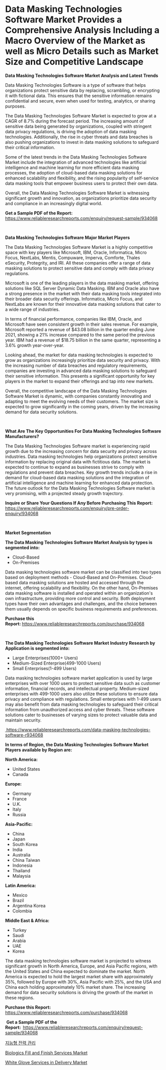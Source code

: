 <p><h1>Data Masking Technologies Software Market Provides a Comprehensive Analysis Including a Macro Overview of the Market as well as Micro Details such as Market Size and Competitive Landscape</h1></p><p><strong>Data Masking Technologies Software Market Analysis and Latest Trends</strong></p>
<p><p>Data Masking Technologies Software is a type of software that helps organizations protect sensitive data by replacing, scrambling, or encrypting it with fictional data. This ensures that the sensitive information remains confidential and secure, even when used for testing, analytics, or sharing purposes.</p><p>The Data Masking Technologies Software Market is expected to grow at a CAGR of 8.7% during the forecast period. The increasing amount of sensitive data being generated by organizations, coupled with stringent data privacy regulations, is driving the adoption of data masking technologies. Additionally, the rise in cyber threats and data breaches is also pushing organizations to invest in data masking solutions to safeguard their critical information.</p><p>Some of the latest trends in the Data Masking Technologies Software Market include the integration of advanced technologies like artificial intelligence and machine learning for more efficient data masking processes, the adoption of cloud-based data masking solutions for enhanced scalability and flexibility, and the rising popularity of self-service data masking tools that empower business users to protect their own data.</p><p>Overall, the Data Masking Technologies Software Market is witnessing significant growth and innovation, as organizations prioritize data security and compliance in an increasingly digital world.</p></p>
<p><strong>Get a Sample PDF of the Report:&nbsp;</strong> <a href="https://www.reliableresearchreports.com/enquiry/request-sample/934068">https://www.reliableresearchreports.com/enquiry/request-sample/934068</a></p>
<p>&nbsp;</p>
<p><strong>Data Masking Technologies Software Major Market Players</strong></p>
<p><p>The Data Masking Technologies Software Market is a highly competitive space with key players like Microsoft, IBM, Oracle, Informatica, Micro Focus, NextLabs, Mentis, Compuware, Imperva, Comforte, Thales eSecurity, Protegrity, and IRI. All these companies offer a range of data masking solutions to protect sensitive data and comply with data privacy regulations.</p><p>Microsoft is one of the leading players in the data masking market, offering solutions like SQL Server Dynamic Data Masking. IBM and Oracle also have a strong presence in the market with their data masking tools integrated into their broader data security offerings. Informatica, Micro Focus, and NextLabs are known for their innovative data masking solutions that cater to a wide range of industries.</p><p>In terms of financial performance, companies like IBM, Oracle, and Microsoft have seen consistent growth in their sales revenue. For example, Microsoft reported a revenue of $43.08 billion in the quarter ending June 2021, showing a 21% increase compared to the same period the previous year. IBM had a revenue of $18.75 billion in the same quarter, representing a 3.6% growth year-over-year.</p><p>Looking ahead, the market for data masking technologies is expected to grow as organizations increasingly prioritize data security and privacy. With the increasing number of data breaches and regulatory requirements, companies are investing in advanced data masking solutions to safeguard their sensitive information. This presents a significant opportunity for key players in the market to expand their offerings and tap into new markets.</p><p>Overall, the competitive landscape of the Data Masking Technologies Software Market is dynamic, with companies constantly innovating and adapting to meet the evolving needs of their customers. The market size is expected to grow significantly in the coming years, driven by the increasing demand for data security solutions.</p></p>
<p>&nbsp;</p>
<p><strong>What Are The Key Opportunities For Data Masking Technologies Software Manufacturers?</strong></p>
<p><p>The Data Masking Technologies Software market is experiencing rapid growth due to the increasing concern for data security and privacy across industries. Data masking technologies help organizations protect sensitive information by replacing original data with fictitious data. The market is expected to continue to expand as businesses strive to comply with regulations and prevent data breaches. Key growth trends include a rise in demand for cloud-based data masking solutions and the integration of artificial intelligence and machine learning for enhanced data protection. The future outlook for the Data Masking Technologies Software market is very promising, with a projected steady growth trajectory.</p></p>
<p><strong>Inquire or Share Your Questions If Any Before Purchasing This Report:</strong> <a href="https://www.reliableresearchreports.com/enquiry/pre-order-enquiry/934068">https://www.reliableresearchreports.com/enquiry/pre-order-enquiry/934068</a></p>
<p>&nbsp;</p>
<p><strong>Market Segmentation</strong></p>
<p><strong>The Data Masking Technologies Software Market Analysis by types is segmented into:</strong></p>
<p><ul><li>Cloud-Based</li><li>On-Premises</li></ul></p>
<p><p>Data masking technologies software market can be classified into two types based on deployment methods - Cloud-Based and On-Premises. Cloud-based data masking solutions are hosted and accessed through the internet, offering scalability and flexibility. On the other hand, On-Premises data masking software is installed and operated within an organization's own infrastructure, providing more control and security. Both deployment types have their own advantages and challenges, and the choice between them usually depends on specific business requirements and preferences.</p></p>
<p><strong>Purchase this Report:&nbsp;</strong><a href="https://www.reliableresearchreports.com/purchase/934068">https://www.reliableresearchreports.com/purchase/934068</a></p>
<p>&nbsp;</p>
<p><strong>The Data Masking Technologies Software Market Industry Research by Application is segmented into:</strong></p>
<p><ul><li>Large Enterprises(1000+ Users)</li><li>Medium-Sized Enterprise(499-1000 Users)</li><li>Small Enterprises(1-499 Users)</li></ul></p>
<p><p>Data masking technologies software market application is used by large enterprises with over 1000 users to protect sensitive data such as customer information, financial records, and intellectual property. Medium-sized enterprises with 499-1000 users also utilize these solutions to ensure data privacy and compliance with regulations. Small enterprises with 1-499 users may also benefit from data masking technologies to safeguard their critical information from unauthorized access and cyber threats. These software solutions cater to businesses of varying sizes to protect valuable data and maintain security.</p></p>
<p><a href="https://www.reliableresearchreports.com/data-masking-technologies-software-r934068">&nbsp;https://www.reliableresearchreports.com/data-masking-technologies-software-r934068</a></p>
<p><strong>In terms of Region, the Data Masking Technologies Software Market Players available by Region are:</strong></p>
<p>
    <p> <strong> North America: </strong>
        <ul>
            <li>United States</li>
            <li>Canada</li>
        </ul>
        </p> 
    <p> <strong> Europe: </strong>
        <ul>
            <li>Germany</li>
            <li>France</li>
            <li>U.K.</li>
            <li>Italy</li>
            <li>Russia</li>
        </ul>
        </p> 
    <p> <strong> Asia-Pacific: </strong>
        <ul>
            <li>China</li>
            <li>Japan</li>
            <li>South Korea</li>
            <li>India</li>
            <li>Australia</li>
            <li>China Taiwan</li>
            <li>Indonesia</li>
            <li>Thailand</li>
            <li>Malaysia</li>
        </ul>
        </p> 
    <p> <strong> Latin America: </strong>
        <ul>
            <li>Mexico</li>
            <li>Brazil</li>
            <li>Argentina Korea</li>
            <li>Colombia</li>
        </ul>
        </p> 
    <p> <strong> Middle East & Africa: </strong>
        <ul>
            <li>Turkey</li>
            <li>Saudi</li>
            <li>Arabia</li>
            <li>UAE</li>
            <li>Korea</li>
        </ul>
    </p>
    </p>
<p><p>The data masking technologies software market is projected to witness significant growth in North America, Europe, and Asia Pacific regions, with the United States and China expected to dominate the market. North America is expected to hold the largest market share with approximately 35%, followed by Europe with 30%, Asia Pacific with 25%, and the USA and China each holding approximately 10% market share. The increasing demand for data security solutions is driving the growth of the market in these regions.</p></p>
<p><strong>Purchase this Report: </strong><a href="https://www.reliableresearchreports.com/purchase/934068">https://www.reliableresearchreports.com/purchase/934068</a></p>
<p>&nbsp;<strong>Get a Sample PDF of the Report:&nbsp;&nbsp;</strong><a href="https://www.reliableresearchreports.com/enquiry/request-sample/934068">https://www.reliableresearchreports.com/enquiry/request-sample/934068</a></p>
<p><strong></strong></p>
<p><p><a href="https://github.com/plelbej847484502/Market-Research-Report-List-4/blob/main/808493482109.md">지능형 전력 관리</a></p><p><a href="https://github.com/topanyudistiraadinugraha/Market-Research-Report-List-1/blob/main/biologics-fill-and-finish-services-market.md">Biologics Fill and Finish Services Market</a></p><p><a href="https://github.com/philipWlf74/Market-Research-Report-List-1/blob/main/white-glove-services-in-delivery-market.md">White Glove Services in Delivery Market</a></p></p>